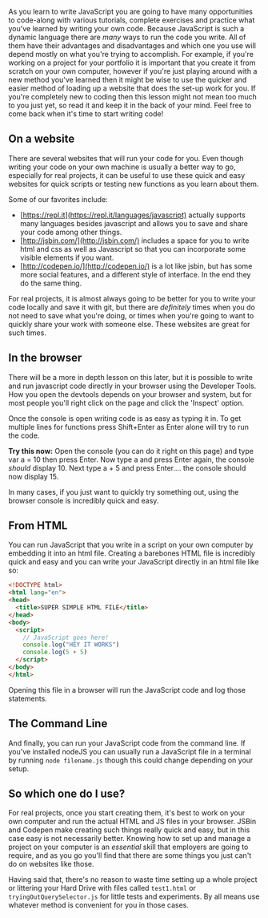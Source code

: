 As you learn to write JavaScript you are going to have many opportunities to code-along with various tutorials, complete exercises and practice what you've learned by writing your own code.  Because JavaScript is such a dynamic language there are _many_ ways to run the code you write.  All of them have their advantages and disadvantages and which one you use will depend mostly on what you're trying to accomplish.  For example, if you're working on a project for your portfolio it is important that you create it from scratch on your own computer, however if you're just playing around with a new method you've learned then it might be wise to use the quicker and easier method of loading up a website that does the set-up work for you.  If you're completely new to coding then this lesson might not mean too much to you just yet, so read it and keep it in the back of your mind.  Feel free to come back when it's time to start writing code!

## On a website

There are several websites that will run your code for you.  Even though writing your code on your own machine is usually a better way to go, especially for real projects, it can be useful to use these quick and easy websites for quick scripts or testing new functions as you learn about them.

Some of our favorites include:

* [https://repl.it](https://repl.it/languages/javascript) actually supports many languages besides javascript and allows you to save and share your code among other things.
* [http://jsbin.com/](http://jsbin.com/) includes a space for you to write html and css as well as Javascript so that you can incorporate some visible elements if you want.
* [http://codepen.io/](http://codepen.io/) is a lot like jsbin, but has some more social features, and a different style of interface.  In the end they do the same thing.

For real projects, it is almost always going to be better for you to write your code locally and save it with git, but there are _definitely_ times when you do not need to save what you're doing, or times when you're going to want to quickly share your work with someone else.  These websites are great for such times.

## In the browser

There will be a more in depth lesson on this later, but it is possible to write and run javascript code directly in your browser using the Developer Tools.  How you open the devtools depends on your browser and system, but for most people you'll right click on the page and click the 'Inspect' option.

Once the console is open writing code is as easy as typing it in.  To get multiple lines for functions press Shift+Enter as Enter alone will try to run the code.

**Try this now:** Open the console \(you can do it right on this page\) and type var a = 10 then press Enter.  Now type a and press Enter again, the console _should_ display 10.  Next type a + 5 and press Enter.... the console should now display 15.

In many cases, if you just want to quickly try something out, using the browser console is incredibly quick and easy.

## From HTML

You can run JavaScript that you write in a script on your own computer by embedding it into an html file.  Creating a barebones HTML file is incredibly quick and easy and you can write your JavaScript directly in an html file like so:

```html
<!DOCTYPE html>
<html lang="en">
<head>
  <title>SUPER SIMPLE HTML FILE</title>
</head>
<body>
  <script>
    // JavaScript goes here!
    console.log("HEY IT WORKS")
    console.log(5 + 5)
  </script>
</body>
</html>
```

Opening this file in a browser will run the JavaScript code and log those statements.

## The Command Line

And finally, you can run your JavaScript code from the command line.  If you've installed nodeJS you can usually run a JavaScript file in a terminal by running `node filename.js`  though this could change depending on your setup.

## So which one do I use?

For real projects, once you start creating them, it's best to work on your own computer and run the actual HTML and JS files in your browser.  JSBin and Codepen make creating such things really quick and easy, but in this case easy is not necessarily better.  Knowing how to set up and manage a project on your computer is an _essential_ skill that employers are going to require, and as you go you'll find that there are some things you just can't do on websites like those.

Having said that, there's no reason to waste time setting up a whole project or littering your Hard Drive with files called `test1.html` or `tryingOutQuerySelector.js` for little tests and experiments.  By all means use whatever method is convenient for you in those cases.

